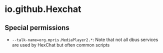 # io.github.Hexchat

## Special permissions

- `--talk-name=org.mpris.MediaPlayer2.*`: Note that not all dbus services are
  used by HexChat but often common scripts
